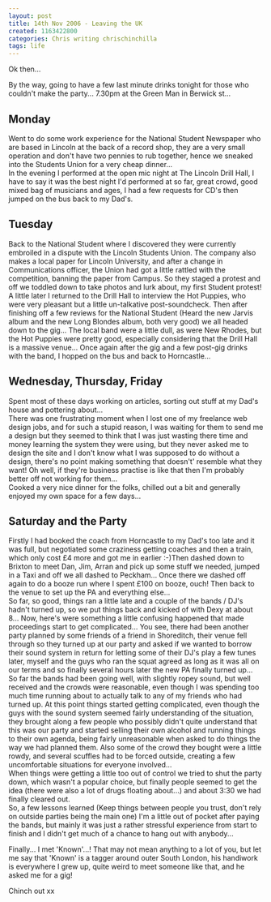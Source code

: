 ```yaml
---
layout: post
title: 14th Nov 2006 - Leaving the UK
created: 1163422800
categories: Chris writing chrischinchilla
tags: life
---
```


Ok then...

By the way, going to have a few last minute drinks tonight for those who couldn't make the party... 7.30pm at the Green Man in Berwick st...

## Monday
Went to do some work experience for the National Student Newspaper who are based in Lincoln at the back of a record shop, they are a very small operation and don't have two pennies to rub together, hence we sneaked into the Students Union for a very cheap dinner...<br />In the evening I performed at the open mic night at The Lincoln Drill Hall, I have to say it was the best night I'd performed at so far, great crowd, good mixed bag of musicians and ages, I had a few requests for CD's then jumped on the bus back to my Dad's.

## Tuesday
Back to the National Student where I discovered they were currently embroiled in a dispute with the Lincoln Students Union. The company also makes a local paper for Lincoln University, and after a change in Communications officer, the Union had got a little rattled with the competition, banning the paper from Campus. So they staged a protest and off we toddled down to take photos and lurk about, my first Student protest!<br />A little later I returned to the Drill Hall to interview the Hot Puppies, who were very pleasant but a little un-talkative post-soundcheck. Then after finishing off a few reviews for the National Student (Heard the new Jarvis album and the new Long Blondes album, both very good) we all headed down to the gig... The local band were a little dull, as were New Rhodes, but the Hot Puppies were pretty good, especially considering that the Drill Hall is a massive venue... Once again after the gig and a few post-gig drinks with the band, I hopped on the bus and back to Horncastle...

## Wednesday, Thursday, Friday
Spent most of these days working on articles, sorting out stuff at my Dad's house and pottering about...<br />There was one frustrating moment when I lost one of my freelance web design jobs, and for such a stupid reason, I was waiting for them to send me a design but they seemed to think that I was just wasting there time and money learning the system they were using, but they never asked me to design the site and I don't know what I was supposed to do without a design, there's no point making something that doesn't' resemble what they want! Oh well, if they're business practise is like that then I'm probably better off not working for them...<br />Cooked a very nice dinner for the folks, chilled out a bit and generally enjoyed my own space for a few days...

## Saturday and the Party
Firstly I had booked the coach from Horncastle to my Dad's too late and it was full, but negotiated some craziness getting coaches and then a train, which only cost £4 more and got me in earlier :-)Then dashed down to Brixton to meet Dan, Jim, Arran and pick up some stuff we needed, jumped in a Taxi and off we all dashed to Peckham... Once there we dashed off again to do a booze run where I spent £100 on booze, ouch! Then back to the venue to set up the PA and everything else...<br />So far, so good, things ran a little late and a couple of the bands / DJ's hadn't turned up, so we put things back and kicked of with Dexy at about 8... Now, here's were something a little confusing happened that made proceedings start to get complicated... You see, there had been another party planned by some friends of a friend in Shoreditch, their venue fell through so they turned up at our party and asked if we wanted to borrow their sound system in return for letting some of their DJ's play a few tunes later, myself and the guys who ran the squat agreed as long as it was all on our terms and so finally several hours later the new PA finally turned up...<br />So far the bands had been going well, with slightly ropey sound, but well received and the crowds were reasonable, even though I was spending too much time running about to actually talk to any of my friends who had turned up. At this point things started getting complicated, even though the guys with the sound system seemed fairly understanding of the situation, they brought along a few people who possibly didn't quite understand that this was our party and started selling their own alcohol and running things to their own agenda, being fairly unreasonable when asked to do things the way we had planned them. Also some of the crowd they bought were a little rowdy, and several scuffles had to be forced outside, creating a few uncomfortable situations for everyone involved...<br />When things were getting a little too out of control we tried to shut the party down, which wasn't a popular choice, but finally people seemed to get the idea (there were also a lot of drugs floating about...) and about 3:30 we had finally cleared out.<br />So, a few lessons learned (Keep things between people you trust, don't rely on outside parties being the main one) I'm a little out of pocket after paying the bands, but mainly it was just a rather stressful experience from start to finish and I didn't get much of a chance to hang out with anybody...

Finally... I met 'Known'...! That may not mean anything to a lot of you, but let me say that 'Known' is a tagger around outer South London, his handiwork is everywhere I grew up, quite weird to meet someone like that, and he asked me for a gig!

Chinch out xx
